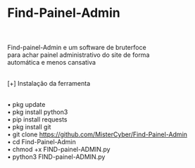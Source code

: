 # Find-Painel-Admin<br><br>

Find-painel-Admin e um software de bruterfoce<br>
para achar painel administrativo do site de forma<br>
automática e menos cansativa<br><br>


[+] Instalação da ferramenta<br><br>

• pkg update<br>
• pkg install python3<br>
• pip install requests<br>
• pkg install git <br>
• git clone https://github.com/MisterCyber/Find-Painel-Admin<br>
• cd Find-Painel-Admin<br>
• chmod +x FIND-painel-ADMIN.py <br>
• python3 FIND-painel-ADMIN.py <br>

 
